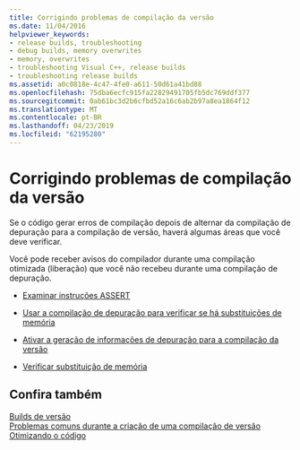 ```yaml
---
title: Corrigindo problemas de compilação da versão
ms.date: 11/04/2016
helpviewer_keywords:
- release builds, troubleshooting
- debug builds, memory overwrites
- memory, overwrites
- troubleshooting Visual C++, release builds
- troubleshooting release builds
ms.assetid: a0c0818e-4c47-4fe0-a611-50d61a41bd88
ms.openlocfilehash: 75dba6ecfc915fa22829491705fb5dc769ddf377
ms.sourcegitcommit: 0ab61bc3d2b6cfbd52a16c6ab2b97a8ea1864f12
ms.translationtype: MT
ms.contentlocale: pt-BR
ms.lasthandoff: 04/23/2019
ms.locfileid: "62195280"
---
```

# <a name="fixing-release-build-problems"></a>Corrigindo problemas de compilação da versão

Se o código gerar erros de compilação depois de alternar da compilação de depuração para a compilação de versão, haverá algumas áreas que você deve verificar.

Você pode receber avisos do compilador durante uma compilação otimizada (liberação) que você não recebeu durante uma compilação de depuração.

- [Examinar instruções ASSERT](using-verify-instead-of-assert.md)

- [Usar a compilação de depuração para verificar se há substituições de memória](using-the-debug-build-to-check-for-memory-overwrite.md)

- [Ativar a geração de informações de depuração para a compilação da versão](how-to-debug-a-release-build.md)

- [Verificar substituição de memória](checking-for-memory-overwrites.md)

## <a name="see-also"></a>Confira também

[Builds de versão](release-builds.md)<br/>
[Problemas comuns durante a criação de uma compilação de versão](common-problems-when-creating-a-release-build.md)<br/>
[Otimizando o código](optimizing-your-code.md)
